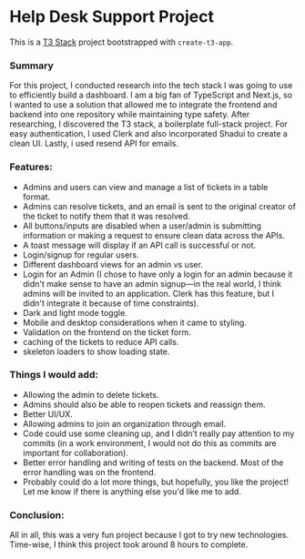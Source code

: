 # Help Desk Support Project

This is a [T3 Stack](https://create.t3.gg/) project bootstrapped with `create-t3-app`.

### Summary

For this project, I conducted research into the tech stack I was going to use to efficiently build a dashboard. I am a big fan of TypeScript and Next.js, so I wanted to use a solution that allowed me to integrate the frontend and backend into one repository while maintaining type safety.
After researching, I discovered the T3 stack, a boilerplate full-stack project. For easy authentication, I used Clerk and also incorporated Shadui to create a clean UI. Lastly, i used resend API for emails.

### Features:
- Admins and users can view and manage a list of tickets in a table format.
- Admins can resolve tickets, and an email is sent to the original creator of the ticket to notify them that it was resolved.
- All buttons/inputs are disabled when a user/admin is submitting information or making a request to ensure clean data across the APIs.
- A toast message will display if an API call is successful or not.
- Login/signup for regular users.
- Different dashboard views for an admin vs user.
- Login for an Admin (I chose to have only a login for an admin because it didn't make sense to have an admin signup—in the real world, I think admins will be invited to an application. Clerk has this feature, but I didn't integrate it because of time constraints).
- Dark and light mode toggle.
- Mobile and desktop considerations when it came to styling.
- Validation on the frontend on the ticket form.
- caching of the tickets to reduce API calls.
- skeleton loaders to show loading state.

### Things I would add:
- Allowing the admin to delete tickets.
- Admins should also be able to reopen tickets and reassign them.
- Better UI/UX.
- Allowing admins to join an organization through email.
- Code could use some cleaning up, and I didn’t really pay attention to my commits (in a work environment, I would not do this as commits are important for collaboration).
- Better error handling and writing of tests on the backend. Most of the error handling was on the frontend.
- Probably could do a lot more things, but hopefully, you like the project! Let me know if there is anything else you'd like me to add.

### Conclusion:
All in all, this was a very fun project because I got to try new technologies. Time-wise, I think this project took around 8 hours to complete.
